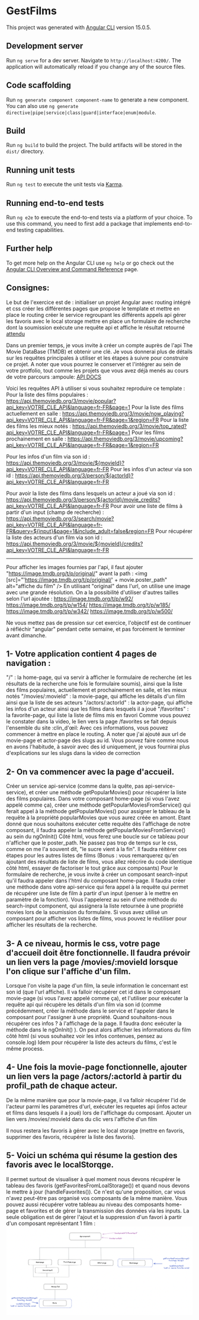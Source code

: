 # GestFilms

This project was generated with [Angular CLI](https://github.com/angular/angular-cli) version 15.0.5.

## Development server

Run `ng serve` for a dev server. Navigate to `http://localhost:4200/`. The application will automatically reload if you change any of the source files.

## Code scaffolding

Run `ng generate component component-name` to generate a new component. You can also use `ng generate directive|pipe|service|class|guard|interface|enum|module`.

## Build

Run `ng build` to build the project. The build artifacts will be stored in the `dist/` directory.

## Running unit tests

Run `ng test` to execute the unit tests via [Karma](https://karma-runner.github.io).

## Running end-to-end tests

Run `ng e2e` to execute the end-to-end tests via a platform of your choice. To use this command, you need to first add a package that implements end-to-end testing capabilities.

## Further help

To get more help on the Angular CLI use `ng help` or go check out the [Angular CLI Overview and Command Reference](https://angular.io/cli) page.

## Consignes:

Le but de l'exercice est de :
initialiser un projet Angular avec routing intégré et css
créer les différentes pages que propose le template et mettre en place le routing
créer le service regroupant les différents appels api
gérer les favoris avec le local storage
mettre en place un formulaire de recherche dont la soumission exécute une requête api et affiche le résultat retourné
[attendu](src/assets/video/attendu.mp4)

Dans un premier temps, je vous invite à créer un compte auprès de l'api The Movie DataBase (TMDB) et obtenir une clé. Je vous donnerai plus de détails sur les requêtes principales à utiliser et les étapes à suivre pour construire ce projet.
A noter que vous pourrez le conserver et l'intégrer au sein de votre protfolio, tout comme les projets que vous avez déjà menés au cours de votre parcours :ampoule:
[API DOCS](https://developers.themoviedb.org/3/getting-started/introduction)

Voici les requêtes API à utiliser si vous souhaitez reproduire ce template :
Pour la liste des films populaires : https://api.themoviedb.org/3/movie/popular?api_key=VOTRE_CLE_API&language=fr-FR&page=1
Pour la liste des films actuellement en salle : https://api.themoviedb.org/3/movie/now_playing?api_key=VOTRE_CLE_API&language=fr-FR&page=1&region=FR
Pour la liste des films les mieux notés : https://api.themoviedb.org/3/movie/top_rated?api_key=VOTRE_CLE_API&language=fr-FR&page=1
Pour les films prochainement en salle : https://api.themoviedb.org/3/movie/upcoming?api_key=VOTRE_CLE_API&language=fr-FR&page=1&region=FR

Pour les infos d'un film via son id : https://api.themoviedb.org/3/movie/${movieId}?api_key=VOTRE_CLE_API&language=fr-FR
Pour les infos d'un acteur via son id : https://api.themoviedb.org/3/person/${actorId}?api_key=VOTRE_CLE_API&language=fr-FR

Pour avoir la liste des films dans lesquels un acteur a joué via son id : https://api.themoviedb.org/3/person/${actorId}/movie_credits?api_key=VOTRE_CLE_API&language=fr-FR
Pour avoir une liste de films à partir d'un input (champ de recherche) : https://api.themoviedb.org/3/search/movie?api_key=VOTRE_CLE_API&language=fr-FR&query=${input}&page=1&include_adult=false&region=FR
Pour récupérer la liste des acteurs d'un film via son id : https://api.themoviedb.org/3/movie/${movieId}/credits?api_key=VOTRE_CLE_API&language=fr-FR

---

Pour afficher les images fournies par l'api, il faut ajouter "https://image.tmdb.org/t/p/original/" avant la path :
<img
[src]="'https://image.tmdb.org/t/p/original/' + movie.poster_path"
alt="affiche du film"
/>
En utilisant "original" dans l'url, on utilise une image avec une grande résolution. On a la possibilité d'utiliser d'autres tailles selon l'url ajoutée :
https://image.tmdb.org/t/p/w92/
https://image.tmdb.org/t/p/w154/
https://image.tmdb.org/t/p/w185/
https://image.tmdb.org/t/p/w342/
https://image.tmdb.org/t/p/w500/

Ne vous mettez pas de pression sur cet exercice, l'objectif est de continuer à réfléchir "angular" pendant cette semaine, et pas forcément le terminer avant dimanche.

## 1- Votre application contient 4 pages de navigation :

"/" : la home-page, qui va servir à afficher le formulaire de recherche (et les résultats de la recherche une fois le formulaire soumis), ainsi que la liste des films populaires, actuellement et prochainement en salle, et les mieux notés
"/movies/:movieId" : la movie-page, qui affiche les détails d'un film ainsi que la liste de ses acteurs
"/actors/:actorId" : la actor-page, qui affiche les infos d'un acteur ainsi que les films dans lesquels il a joué
"/favorites" : la favorite-page, qui liste la liste de films mis en favori
Comme vous pouvez le constater dans la video, le lien vers la page /favorites se fait depuis l'ensemble du site :clin_d'œil:
Avec ces informations, vous pouvez commencer à mettre en place le routing.
A noter que j'ai ajouté aux url de movie-page et actor-page des slugs au id. Vous pouvez faire comme nous en avons l'habitude, à savoir avec des id uniquement, je vous fournirai plus d'explications sur les slugs dans la video de correction

## 2- On va commencer avec la page d'accueil.

Créer un service api-service (comme dans la quête, pas api-service-service), et créer une méthode getPopularMovies() pour récupérer la liste des films populaires.
Dans votre composant home-page (si vous l'avez appelé comme ça), créer une méthode getPopularMoviesFromService() qui ferait appel à la méthode getPopularMovies() pour assigner le tableau de la requête à la propriété popularMovies que vous aurez créée en amont. Etant donné que nous souhaitons exécuter cette requête dès l'affichage de notre composant, il faudra appeler la méthode getPopularMoviesFromService() au sein du ngOnInit()
Côté html, vous ferez une boucle sur ce tableau pour n'afficher que le poster_path. Ne passez pas trop de temps sur le css, comme on me l'a souvent dit, "le sucre vient à la fin".
Il faudra réitérer ces étapes pour les autres listes de films (Bonus : vous remarquerez qu'en ajoutant des résultats de liste de films, vous allez réécrire du code identique côté html, essayer de factoriser le tout grâce aux composants)
Pour le formulaire de recherche, je vous invite à créer un composant search-input qu'il faudra appeler dans l'html du composant home-page. Il faudra créer une méthode dans votre api-service qui fera appel à la requête qui permet de récupérer une liste de film à partir d'un input (penser à le mettre en paramètre de la fonction). Vous l'appelerez au sein d'une méthode du search-input component, qui assignera la liste retournée à une propriété movies lors de la soumission du formulaire. Si vous avez utilisé un composant pour afficher vos listes de films, vous pouvez le réutiliser pour afficher les résultats de la recherche.

## 3- A ce niveau, hormis le css, votre page d'accueil doit être fonctionnelle. Il faudra prévoir un lien vers la page /movies/:movieId lorsque l'on clique sur l'affiche d'un film.

Lorsque l'on visite la page d'un film, la seule information le concernant est son id (que l'url affiche). Il va falloir récupérer cet id dans le composant movie-page (si vous l'avez appelé comme ça), et l'utiliser pour exécuter la requête api qui récupère les détails d'un film via son id (comme précédemment, créer la méthode dans le service et l'appeler dans le composant pour l'assigner à une propriété. Quand souhaitons-nous récupérer ces infos ? à l'affichage de la page. Il faudra donc exécuter la méthode dans le ngOnInit() ). On peut alors afficher les informations du film côté html (si vous souhaitez voir les infos contenues, pensez au console.log)
Idem pour récupérer la liste des acteurs du films, c'est le même process.

## 4- Une fois la movie-page fonctionnelle, ajouter un lien vers la page /actors/:actorId à partir du profil_path de chaque acteur.

De la même manière que pour la movie-page, il va falloir récupérer l'id de l'acteur parmi les paramètres d'url, exécuter les requetes api (infos acteur et films dans lesquels il a joué) lors de l'affichage du composant.
Ajouter un lien vers /movies/:movieId dans du clic vers l'affiche d'un film

Il nous restera les favoris à gérer avec le local storage (mettre en favoris, supprimer des favoris, récupérer la liste des favoris).

## 5- Voici un schéma qui résume la gestion des favoris avec le localStorqge.

Il permet surtout de visualiser à quel moment nous devons récupérer le tableau des favoris (getFavoritesFromLoalStorage()) et quand nous devons le mettre à jour (handleFavorites()). Ce n'est qu'une proposition, car vous n'avez peut-être pas organisé vos composants de la même manière. Vous pouvez aussi récupérer votre tableau au niveau des composants home-page et favorites et de gérer la transmission des données via les inputs. La seule obligation est de gérer l'ajout et la suppression d'un favori à partir d'un composant représentant 1 film :
![arbre](src/assets/img/image.png)

